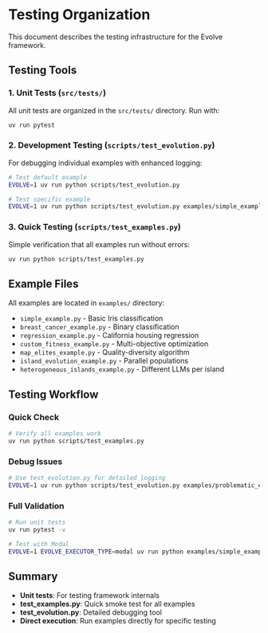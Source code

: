 # Testing Organization

This document describes the testing infrastructure for the Evolve framework.

## Testing Tools

### 1. Unit Tests (`src/tests/`)
All unit tests are organized in the `src/tests/` directory. Run with:
```bash
uv run pytest
```

### 2. Development Testing (`scripts/test_evolution.py`)
For debugging individual examples with enhanced logging:
```bash
# Test default example
EVOLVE=1 uv run python scripts/test_evolution.py

# Test specific example
EVOLVE=1 uv run python scripts/test_evolution.py examples/simple_example.py
```

### 3. Quick Testing (`scripts/test_examples.py`)
Simple verification that all examples run without errors:
```bash
uv run python scripts/test_examples.py
```

## Example Files

All examples are located in `examples/` directory:
- `simple_example.py` - Basic Iris classification
- `breast_cancer_example.py` - Binary classification
- `regression_example.py` - California housing regression
- `custom_fitness_example.py` - Multi-objective optimization
- `map_elites_example.py` - Quality-diversity algorithm
- `island_evolution_example.py` - Parallel populations
- `heterogeneous_islands_example.py` - Different LLMs per island

## Testing Workflow

### Quick Check
```bash
# Verify all examples work
uv run python scripts/test_examples.py
```

### Debug Issues
```bash
# Use test_evolution.py for detailed logging
EVOLVE=1 uv run python scripts/test_evolution.py examples/problematic_example.py
```

### Full Validation
```bash
# Run unit tests
uv run pytest -v

# Test with Modal
EVOLVE=1 EVOLVE_EXECUTOR_TYPE=modal uv run python examples/simple_example.py
```

## Summary

- **Unit tests**: For testing framework internals
- **test_examples.py**: Quick smoke test for all examples
- **test_evolution.py**: Detailed debugging tool
- **Direct execution**: Run examples directly for specific testing
